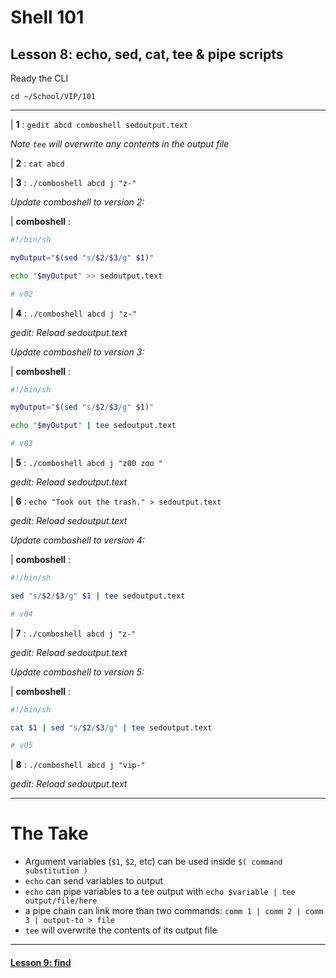 # Shell 101
## Lesson 8: echo, sed, cat, tee & pipe scripts

Ready the CLI

`cd ~/School/VIP/101`

___

| **1** : `gedit abcd comboshell sedoutput.text`

*Note `tee` will overwrite any contents in the output file*

| **2** : `cat abcd`

| **3** : `./comboshell abcd j "z-"`

*Update comboshell to version 2:*

| **comboshell** :

```sh
#!/bin/sh

myOutput="$(sed "s/$2/$3/g" $1)"

echo "$myOutput" >> sedoutput.text

# v02
```

| **4** : `./comboshell abcd j "z-"`

*gedit: Reload sedoutput.text*

*Update comboshell to version 3:*

| **comboshell** :

```sh
#!/bin/sh

myOutput="$(sed "s/$2/$3/g" $1)"

echo "$myOutput" | tee sedoutput.text

# v03
```

| **5** : `./comboshell abcd j "z00 zoo "`

*gedit: Reload sedoutput.text*

| **6** : `echo "Took out the trash." > sedoutput.text`

*gedit: Reload sedoutput.text*

*Update comboshell to version 4:*

| **comboshell** :

```sh
#!/bin/sh

sed "s/$2/$3/g" $1 | tee sedoutput.text

# v04
```

| **7** : `./comboshell abcd j "z-"`

*gedit: Reload sedoutput.text*

*Update comboshell to version 5:*

| **comboshell** :

```sh
#!/bin/sh

cat $1 | sed "s/$2/$3/g" | tee sedoutput.text

# v05
```

| **8** : `./comboshell abcd j "vip-"`

*gedit: Reload sedoutput.text*

___

# The Take

- Argument variables (`$1`, `$2`, etc) can be used inside `$( command substitution )`
- `echo` can send variables to output
- `echo` can pipe variables to a tee output with `echo $variable | tee output/file/here`
- a pipe chain can link more than two commands: `comm 1 | comm 2 | comm 3 | output-to > file`
- `tee` will overwrite the contents of its output file

___

#### [Lesson 9: find](https://github.com/inkVerb/vip/blob/master/101-shell/Lesson-09.md)
